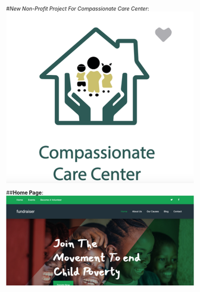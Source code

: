 #_New Non-Profit Project For Compassionate Care Center_:
![alt text][logo]

[logo]: images/CCC_logo.png "Compassionate Care Center"

[homePage]: images/template.png "Compassionate Care Center"


##**Home Page**: ![alt text][homePage]
